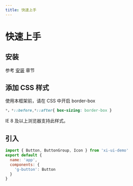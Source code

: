 ```yaml
---
title: 快速上手
---
```

# 快速上手
## 安装
参考 [安装](/install/) 章节
## 添加 CSS 样式 
使用本框架前，请在 CSS 中开启 border-box
``` CSS
*，*::before,*::after{ box-sizing: border-box }
```
IE 8 及以上浏览器支持此样式。

## 引入 

```javascript
import { Button, ButtonGroup, Icon } from 'xi-ui-demo'
export default {
  name: 'app',
  components: {
    'g-button': Button
  }
}
```
